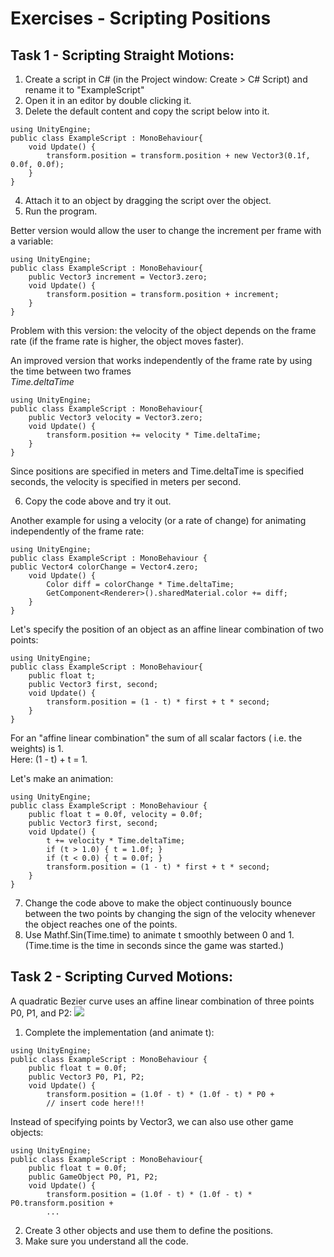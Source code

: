 # Exercises - Scripting Positions

## Task 1 - Scripting Straight Motions:

1. Create a script in C# (in the Project window: Create > C# Script) and rename it to "ExampleScript"
2. Open it in an editor by double clicking it.
3. Delete the default content and copy the script below into it.

```
using UnityEngine;
public class ExampleScript : MonoBehaviour{
    void Update() {
        transform.position = transform.position + new Vector3(0.1f, 0.0f, 0.0f);
    }
}
```

4. Attach it to an object by dragging the script over the object.
5. Run the program.

Better version would allow the user to change the increment per frame with a variable:

```
using UnityEngine;
public class ExampleScript : MonoBehaviour{
    public Vector3 increment = Vector3.zero;
    void Update() {
        transform.position = transform.position + increment;
    }
}
```

Problem with this version: the velocity of the object depends on the frame rate (if the frame rate is higher, the object moves faster).

An improved version that works independently of the frame rate by using the time between two frames  
_Time.deltaTime_

```
using UnityEngine;
public class ExampleScript : MonoBehaviour{
    public Vector3 velocity = Vector3.zero;
    void Update() {
        transform.position += velocity * Time.deltaTime;
    }
}
```

Since positions are specified in meters and Time.deltaTime is specified seconds, the velocity is specified in meters per second.

6. Copy the code above and try it out.

Another example for using a velocity (or a rate of change) for animating independently of the frame rate:

```
using UnityEngine;
public class ExampleScript : MonoBehaviour {
public Vector4 colorChange = Vector4.zero;
    void Update() {
        Color diff = colorChange * Time.deltaTime;
        GetComponent<Renderer>().sharedMaterial.color += diff;
    }
}
```

Let's specify the position of an object as an affine linear combination of two points:

```
using UnityEngine;
public class ExampleScript : MonoBehaviour{
    public float t;
    public Vector3 first, second;
    void Update() {
        transform.position = (1 - t) * first + t * second;
    }
}
```

For an "affine linear combination" the sum of all scalar factors ( i.e. the weights) is 1.  
Here: (1 - t) + t = 1.

Let's make an animation:

```
using UnityEngine;
public class ExampleScript : MonoBehaviour {
    public float t = 0.0f, velocity = 0.0f;
    public Vector3 first, second;
    void Update() {
        t += velocity * Time.deltaTime;
        if (t > 1.0) { t = 1.0f; }
        if (t < 0.0) { t = 0.0f; }
        transform.position = (1 - t) * first + t * second;
    }
}
```

7. Change the code above to make the object continuously bounce between the two points by changing the sign of the velocity whenever the object reaches one of the points.
8. Use Mathf.Sin(Time.time) to animate t smoothly between 0 and 1. (Time.time is the time in seconds since the game was started.)

## Task 2 - Scripting Curved Motions:

A quadratic Bezier curve uses an affine linear combination of three points P0, P1, and P2:
<img src="https://render.githubusercontent.com/render/math?math=B(t) = (1 - t)^2P_0 %2B 2(1 - t)tP_1 %2B t^2P_2">

1. Complete the implementation (and animate t):

```
using UnityEngine;
public class ExampleScript : MonoBehaviour {
    public float t = 0.0f;
    public Vector3 P0, P1, P2;
    void Update() {
        transform.position = (1.0f - t) * (1.0f - t) * P0 +
        // insert code here!!!
```

Instead of specifying points by Vector3, we can also use other game objects:

```
using UnityEngine;
public class ExampleScript : MonoBehaviour{
    public float t = 0.0f;
    public GameObject P0, P1, P2;
    void Update() {
        transform.position = (1.0f - t) * (1.0f - t) * P0.transform.position +
        ...
```

2. Create 3 other objects and use them to define the positions.
3. Make sure you understand all the code.
